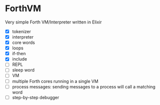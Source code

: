 # ForthVM

Very simple Forth VM/Interpreter written in Elixir

- [x] tokenizer
- [x] interpreter
- [x] core words
- [x] loops
- [x] if-then
- [x] include
- [ ] REPL
- [ ] sleep word
- [ ] VM
- [ ] multiple Forth cores running in a single VM
- [ ] process messages: sending messages to a process will call a matching word
- [ ] step-by-step debugger
